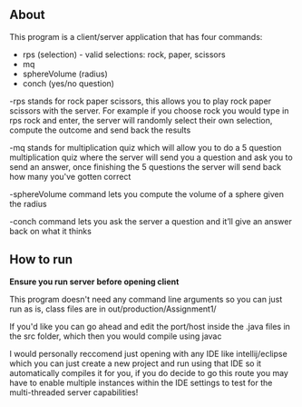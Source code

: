 ## About

This program is a client/server application that has four commands:

* rps (selection) - valid selections: rock, paper, scissors
* mq
* sphereVolume (radius)
* conch (yes/no question)

-rps stands for rock paper scissors, this allows you to play rock paper scissors with the server. For example if you choose rock you would type in rps rock and enter, the server will randomly select their own selection, compute the outcome and send back the results 

-mq stands for multiplication quiz which will allow you to do a 5 question multiplication quiz where the server will send you a question and ask you to send an answer, once finishing the 5 questions the server will send back how many you've gotten correct

-sphereVolume command lets you compute the volume of a sphere given the radius

-conch command lets you ask the server a question and it’ll give an answer back on what it thinks

## How to run

**Ensure you run server before opening client**

This program doesn't need any command line arguments so you can just run as is, class files are in out/production/Assignment1/

If you'd like you can go ahead and edit the port/host inside the .java files in the src folder, which then you would compile using javac 

I would personally reccomend just opening with any IDE like intellij/eclipse which you can just create a new project and run using that IDE so it automatically compiles it for you, if you do decide to go this route you may have to enable multiple instances within the IDE settings to test for the multi-threaded server capabilities!
